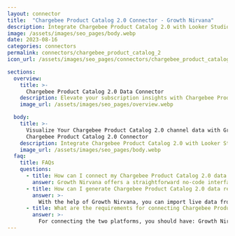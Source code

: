 ```yaml
---
layout: connector
title:  "Chargebee Product Catalog 2.0 Connector - Growth Nirvana"
description: Integrate Chargebee Product Catalog 2.0 with Looker Studio for comprehensive subscription analytics that guide your growth strategies.
image: /assets/images/seo_pages/body.webp
date: 2023-08-16
categories: connectors
permalink: connectors/chargebee_product_catalog_2
icon_url: /assets/images/seo_pages/connectors/chargebee_product_catalog_2

sections:
  overview:
    title: >-
      Chargebee Product Catalog 2.0 Data Connector
    description: Elevate your subscription insights with Chargebee Product Catalog 2.0 integration. Seamlessly merge product and subscription data from Chargebee with Looker Studio's analytical capabilities, unlocking insights that drive pricing strategies, customer experiences, and growth.
    image_url: /assets/images/seo_pages/overview.webp

  body:
    title: >-
      Visualize Your Chargebee Product Catalog 2.0 channel data with Growth Nirvana's
      Chargebee Product Catalog 2.0 Connector
    description: Integrate Chargebee Product Catalog 2.0 with Looker Studio for comprehensive subscription analytics that guide your growth strategies.
    image_url: /assets/images/seo_pages/body.webp
  faq:
    title: FAQs
    questions:
      - title: How can I connect my Chargebee Product Catalog 2.0 data to Google Data Studio/Looker Studio?
        answer: Growth Nirvana offers a straightforward no-code interface to connect to Chargebee Product Catalog 2.0 data sources.
      - title: How can I generate Chargebee Product Catalog 2.0 data reports in Looker Studio?
        answer: >-
          With the help of Growth Nirvana, you can import live data from Chargebee Product Catalog 2.0 into Looker Studio. These data can be viewed in charts, tables, and dashboards to generate branded reports that can be shared instantly.
      - title: What are the requirements for connecting Chargebee Product Catalog 2.0 and Looker Studio?
        answer: >-
          For connecting the two platforms, you should have: Growth Nirvana Account and Chargebee Product Catalog 2.0 Ads Account
---
```


